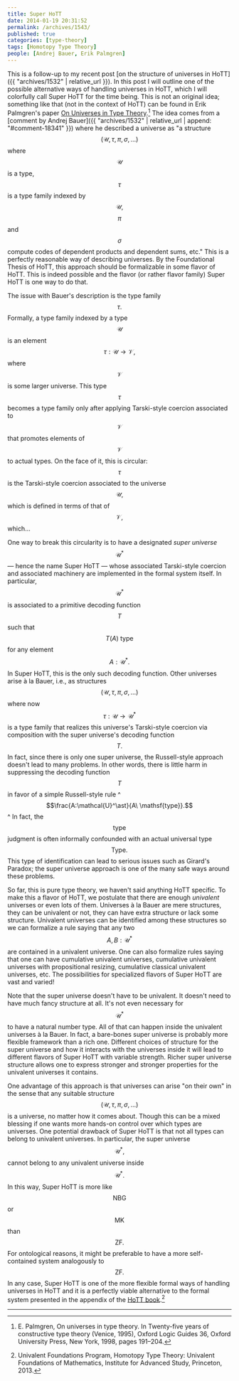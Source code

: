 ```yaml
---
title: Super HoTT
date: 2014-01-19 20:31:52
permalink: /archives/1543/
published: true
categories: [type-theory]
tags: [Homotopy Type Theory]
people: [Andrej Bauer, Erik Palmgren]
---
```

This is a follow-up to my recent post [on the structure of universes in HoTT]({{ "archives/1532" | relative_url }}). In this post I will outline one of the possible alternative ways of handling universes in HoTT, which I will colorfully call Super HoTT for the time being. This is not an original idea; something like that (not in the context of HoTT) can be found in Erik Palmgren's paper [On Universes in Type Theory](http://www2.math.uu.se/~palmgren/universe.pdf).[^1] The idea comes from a [comment by Andrej Bauer]({{ "archives/1532" | relative_url | append: "#comment-18341" }}) where he described a universe as "a structure $$(\mathcal{U},\tau,\pi,\sigma,\ldots)$$ where $$\mathcal{U}$$ is a type, $$\tau$$ is a type family indexed by $$\mathcal{U},$$ $$\pi$$ and $$\sigma$$ compute codes of dependent products and dependent sums, etc." This is a perfectly reasonable way of describing universes. By the Foundational Thesis of HoTT, this approach should be formalizable in some flavor of HoTT. This is indeed possible and the flavor (or rather flavor family) Super HoTT is one way to do that.

The issue with Bauer's description is the type family $$\tau.$$ Formally, a type family indexed by a type $$\mathcal{U}$$ is an element $$\tau:\mathcal{U}\to\mathcal{V},$$ where $$\mathcal{V}$$ is some larger universe. This type $$\tau$$ becomes a type family only after applying Tarski-style coercion associated to $$\mathcal{V}$$ that promotes elements of $$\mathcal{V}$$ to actual types. On the face of it, this is circular: $$\tau$$ is the Tarski-style coercion associated to the universe $$\mathcal{U},$$ which is defined in terms of that of $$\mathcal{V},$$ which...

One way to break this circularity is to have a designated _super universe_ $$\mathcal{U}^\ast$$ — hence the name Super HoTT — whose associated Tarski-style coercion and associated machinery are implemented in the formal system itself. In particular, $$\mathcal{U}^\ast$$ is associated to a primitive decoding function $$T$$ such that $$T(A)\ \mathsf{type}$$ for any element $$A:\mathcal{U}^\ast.$$ In Super HoTT, this is the only such decoding function. Other universes arise à la Bauer, i.e., as structures $$(\mathcal{U},\tau,\pi,\sigma,\ldots)$$ where now $$\tau:\mathcal{U}\to\mathcal{U}^\ast$$ is a type family that realizes this universe's Tarski-style coercion via composition with the super universe's decoding function $$T.$$ In fact, since there is only one super universe, the Russell-style approach doesn't lead to many problems. In other words, there is little harm in suppressing the decoding function $$T$$ in favor of a simple Russell-style rule 
^
$$\frac{A:\mathcal{U}^\ast}{A\ \mathsf{type}}.$$
^
 In fact, the $$\mathsf{type}$$ judgment is often informally confounded with an actual universal type $$\mathsf{Type}.$$ This type of identification can lead to serious issues such as Girard's Paradox; the super universe approach is one of the many safe ways around these problems.

So far, this is pure type theory, we haven't said anything HoTT specific. To make this a flavor of HoTT, we postulate that there are enough _univalent_ universes or even lots of them. Universes à la Bauer are mere structures, they can be univalent or not, they can have extra structure or lack some structure. Univalent universes can be identified among these structures so we can formalize a rule saying that any two $$A,B:\mathcal{U}^\ast$$ are contained in a univalent universe. One can also formalize rules saying that one can have cumulative univalent universes, cumulative univalent universes with propositional resizing, cumulative classical univalent universes, etc. The possibilities for specialized flavors of Super HoTT are vast and varied!

Note that the super universe doesn't have to be univalent. It doesn't need to have much fancy structure at all. It's not even necessary for $$\mathcal{U}^\ast$$ to have a natural number type. All of that can happen inside the univalent universes à la Bauer. In fact, a bare-bones super universe is probably more flexible framework than a rich one. Different choices of structure for the super universe and how it interacts with the universes inside it will lead to different flavors of Super HoTT with variable strength. Richer super universe structure allows one to express stronger and stronger properties for the univalent universes it contains.

One advantage of this approach is that universes can arise "on their own" in the sense that any suitable structure $$(\mathcal{U},\tau,\pi,\sigma,\ldots)$$ is a universe, no matter how it comes about. Though this can be a mixed blessing if one wants more hands-on control over which types are universes. One potential drawback of Super HoTT is that not all types can belong to univalent universes. In particular, the super universe $$\mathcal{U}^\ast,$$ cannot belong to any univalent universe inside $$\mathcal{U}^\ast.$$ In this way, Super HoTT is more like $$\mathsf{NBG}$$ or $$\mathsf{MK}$$ than $$\mathsf{ZF}.$$ For ontological reasons, it might be preferable to have a more self-contained system analogously to $$\mathsf{ZF}.$$ In any case, Super HoTT is one of the more flexible formal ways of handling universes in HoTT and it is a perfectly viable alternative to the formal system presented in the appendix of the [HoTT book](http://homotopytypetheory.org/book/).[^2]

---

[^1]: E. Palmgren, On universes in type theory. In Twenty-five years of constructive type theory (Venice, 1995), Oxford Logic Guides 36, Oxford University Press, New York, 1998, pages 191–204.

[^2]: Univalent Foundations Program, Homotopy Type Theory: Univalent Foundations of Mathematics, Institute for Advanced Study, Princeton, 2013.
